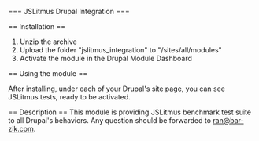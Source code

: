 === JSLitmus Drupal Integration ===

== Installation ==

1. Unzip the archive
2. Upload the folder "jslitmus_integration" to "/sites/all/modules"
3. Activate the module in the Drupal Module Dashboard

== Using the module ==

After installing, under each of your Drupal's site page, you can see JSLitmus tests, ready to be activated.

== Description ==
This module is providing JSLitmus benchmark test suite to all Drupal's behaviors.
Any question should be forwarded to ran@bar-zik.com.